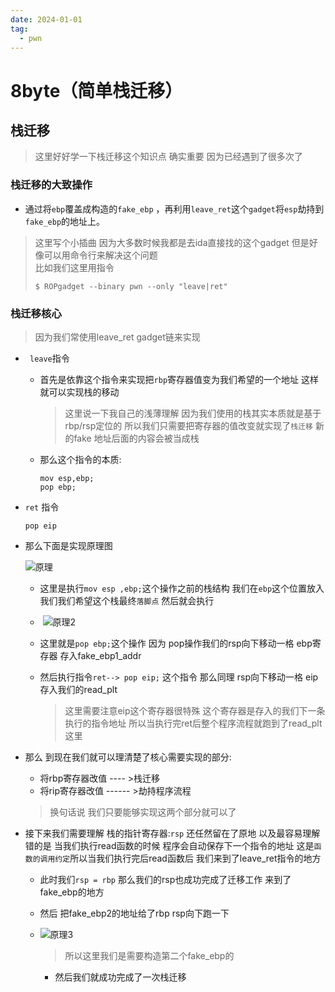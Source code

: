 ```yaml
---
date: 2024-01-01
tag:
  - pwn
---
```


# 8byte（简单栈迁移）

## 栈迁移

> 这里好好学一下栈迁移这个知识点 确实重要 因为已经遇到了很多次了

### 栈迁移的大致操作

- 通过将`ebp`覆盖成构造的`fake_ebp` ，再利用`leave_ret`这个`gadget`将`esp`劫持到`fake_ebp`的地址上。

> 这里写个小插曲 因为大多数时候我都是去ida直接找的这个gadget 但是好像可以用命令行来解决这个问题<br>比如我们这里用指令
>
> ```shell
> $ ROPgadget --binary pwn --only "leave|ret"
> ```

### 栈迁移核心

> 因为我们常使用leave_ret gadget链来实现

- ` leave`指令

  - 首先是依靠这个指令来实现把`rbp`寄存器值变为我们希望的一个地址 这样就可以实现栈的移动

    > 这里说一下我自己的浅薄理解 因为我们使用的栈其实本质就是基于rbp/rsp定位的 所以我们只需要把寄存器的值改变就实现了`栈迁移` 新的fake 地址后面的内容会被当成栈

  - 那么这个指令的本质:

    ```assembly
    mov esp,ebp;
    pop ebp;
    ```

- `ret` 指令

  ```assembly
  pop eip
  ```

  

- 那么下面是实现原理图

  ![原理](https://awaqwqa.github.io/img/栈迁移/原理.png)

  - 这里是执行`mov esp ,ebp;`这个操作之前的栈结构 我们在`ebp`这个位置放入我们我们希望这个栈最终`落脚点` 然后就会执行

  - ​	![原理2](https://awaqwqa.github.io/img/栈迁移/原理2.png)

  - 这里就是`pop ebp;`这个操作 因为 pop操作我们的rsp向下移动一格 ebp寄存器 存入fake_ebp1_addr

  - 然后执行指令`ret--> pop eip;` 这个指令 那么同理 rsp向下移动一格 eip存入我们的read_plt 

    > 这里需要注意eip这个寄存器很特殊 这个寄存器是存入的我们下一条执行的指令地址 所以当执行完ret后整个程序流程就跑到了read_plt这里 

- 那么 到现在我们就可以理清楚了核心需要实现的部分:

  - 将rbp寄存器改值 ---- >栈迁移
  - 将rip寄存器改值 ------ >劫持程序流程

  > 换句话说 我们只要能够实现这两个部分就可以了

- 接下来我们需要理解 栈的指针寄存器:`rsp` 还任然留在了原地 以及最容易理解错的是 当我们执行read函数的时候 程序会自动保存下一个指令的地址 这是`函数的调用约定`所以当我们执行完后read函数后 我们来到了leave_ret指令的地方 

  - 此时我们`rsp = rbp` 那么我们的rsp也成功完成了迁移工作 来到了 fake_ebp的地方

  - 然后 把fake_ebp2的地址给了rbp rsp向下跑一下 

  - ![原理3](https://awaqwqa.github.io/img/栈迁移/原理3.png)

    > 所以这里我们是需要构造第二个fake_ebp的 

    - 然后我们就成功完成了一次栈迁移
